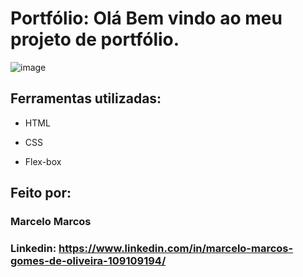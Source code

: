 # Portfólio: Olá Bem vindo ao meu projeto de portfólio.

![image](https://github.com/Marcelo-Marcos/portfolio/blob/73f11cd4f036aba4ef55ba06f0d5cceb07341473/assets/imagem-portifolio.png)


## Ferramentas utilizadas:

* HTML

* CSS

* Flex-box

## Feito por:

### Marcelo Marcos

### Linkedin: https://www.linkedin.com/in/marcelo-marcos-gomes-de-oliveira-109109194/
